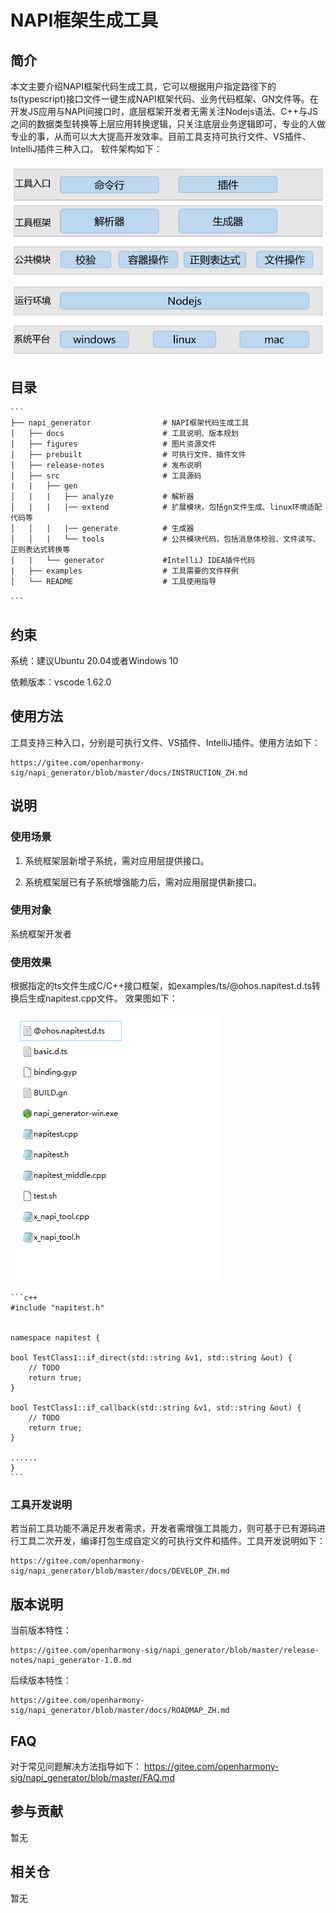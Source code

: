 # NAPI框架生成工具

## 简介
本文主要介绍NAPI框架代码生成工具，它可以根据用户指定路径下的ts(typescript)接口文件一键生成NAPI框架代码、业务代码框架、GN文件等。在开发JS应用与NAPI间接口时，底层框架开发者无需关注Nodejs语法、C++与JS之间的数据类型转换等上层应用转换逻辑，只关注底层业务逻辑即可，专业的人做专业的事，从而可以大大提高开发效率。目前工具支持可执行文件、VS插件、IntelliJ插件三种入口。
软件架构如下：

![](figures/pic-frm.png)

## 目录

	```
	├── napi_generator                # NAPI框架代码生成工具
	│   ├── docs                      # 工具说明、版本规划
	│   ├── figures                   # 图片资源文件
	│   ├── prebuilt                  # 可执行文件、插件文件
	│   ├── release-notes             # 发布说明
	│   ├── src                       # 工具源码
	|   |   ├── gen                  
	│   |   |   ├── analyze           # 解析器
	│   |   |   |── extend            # 扩展模块，包括gn文件生成、linux环境适配代码等
	│   │   |   |── generate          # 生成器
	│   │   |   └── tools             # 公共模块代码，包括消息体校验、文件读写、正则表达式转换等  
	|   |   └── generator             #IntelliJ IDEA插件代码
	|   ├── examples                  # 工具需要的文件样例  
	│   └── README                    # 工具使用指导    
	
	```
## 约束
系统：建议Ubuntu 20.04或者Windows 10

依赖版本：vscode 1.62.0

## 使用方法
工具支持三种入口，分别是可执行文件、VS插件、IntelliJ插件。使用方法如下：

	https://gitee.com/openharmony-sig/napi_generator/blob/master/docs/INSTRUCTION_ZH.md



## 说明
### 使用场景

1) 系统框架层新增子系统，需对应用层提供接口。

2) 系统框架层已有子系统增强能力后，需对应用层提供新接口。

### 使用对象
系统框架开发者

### 使用效果
根据指定的ts文件生成C/C++接口框架，如examples/ts/@ohos.napitest.d.ts转换后生成napitest.cpp文件。
效果图如下：

![](figures/pic-d-ts-transition.png)


	```c++
	#include "napitest.h"
	
	
	namespace napitest {
	
	bool TestClass1::if_direct(std::string &v1, std::string &out) {
	    // TODO
	    return true;
	}
	
	bool TestClass1::if_callback(std::string &v1, std::string &out) {
	    // TODO
	    return true;
	}
	
	......
	}
	```


### 工具开发说明

若当前工具功能不满足开发者需求，开发者需增强工具能力，则可基于已有源码进行工具二次开发，编译打包生成自定义的可执行文件和插件。工具开发说明如下：

	https://gitee.com/openharmony-sig/napi_generator/blob/master/docs/DEVELOP_ZH.md

## 版本说明
  当前版本特性： 

	https://gitee.com/openharmony-sig/napi_generator/blob/master/release-notes/napi_generator-1.0.md

  后续版本特性：

	https://gitee.com/openharmony-sig/napi_generator/blob/master/docs/ROADMAP_ZH.md

## FAQ
对于常见问题解决方法指导如下：
https://gitee.com/openharmony-sig/napi_generator/blob/master/FAQ.md

## 参与贡献

暂无

## 相关仓

暂无
